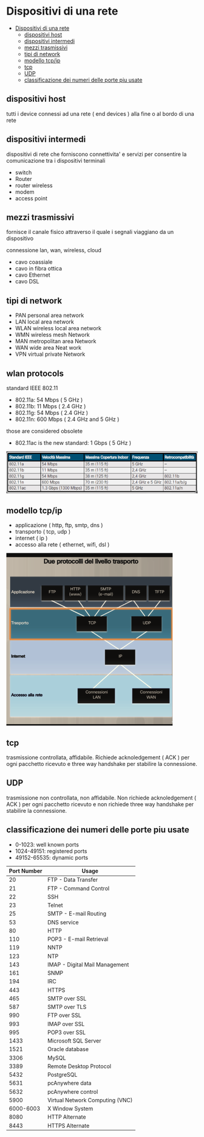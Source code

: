 # Dispositivi di una rete

<!--toc:start-->

- [Dispositivi di una rete](#dispositivi-di-una-rete)
  - [dispositivi host](#dispositivi-host)
  - [dispositivi intermedi](#dispositivi-intermedi)
  - [mezzi trasmissivi](#mezzi-trasmissivi)
  - [tipi di network](#tipi-di-network)
  - [modello tcp/ip](#modello-tcpip)
  - [tcp](#tcp)
  - [UDP](#udp)
  - [classificazione dei numeri delle porte piu usate](#classificazione-dei-numeri-delle-porte-piu-usate)
  <!--toc:end-->

## dispositivi host

tutti i device connessi ad una rete ( end devices ) alla fine o al bordo di una
rete

## dispositivi intermedi

dispositivi di rete che forniscono connettivita' e servizi per consentire la
comunicazione tra i dispositivi terminali

- switch
- Router
- router wireless
- modem
- access point

## mezzi trasmissivi

fornisce il canale fisico attraverso il quale i segnali viaggiano da un
dispositivo

connessione lan, wan, wireless, cloud

- cavo coassiale
- cavo in fibra ottica
- cavo Ethernet
- cavo DSL

## tipi di network

- PAN personal area network
- LAN local area network
- WLAN wireless local area network
- WMN wireless mesh Network
- MAN metropolitan area Network
- WAN wide area Neat work
- VPN virtual private Network

## wlan protocols

standard IEEE 802.11

- 802.11a: 54 Mbps ( 5 GHz )
- 802.11b: 11 Mbps ( 2.4 GHz )
- 802.11g: 54 Mbps ( 2.4 GHz )
- 802.11n: 600 Mbps ( 2.4 GHz and 5 GHz )

those are considered obsolete

- 802.11ac is the new standard: 1 Gbps ( 5 GHz )

![](img/2023-12-11-09-56-27.png)

## modello tcp/ip

- applicazione ( http, ftp, smtp, dns )
- transporto ( tcp, udp )
- internet ( ip )
- accesso alla rete ( ethernet, wifi, dsl )

![](img/2023-12-02-15-31-21.png)

## tcp

trasmissione controllata, affidabile. Richiede acknoledgement ( ACK ) per ogni
pacchetto ricevuto e three way handshake per stabilire la connessione.

## UDP

trasmissione non controllata, non affidabile. Non richiede acknoledgement ( ACK
) per ogni pacchetto ricevuto e non richiede three way handshake per stabilire
la connessione.

## classificazione dei numeri delle porte piu usate

- 0-1023: well known ports
- 1024-49151: registered ports
- 49152-65535: dynamic ports

| Port Number | Usage                           |
| ----------- | ------------------------------- |
| 20          | FTP - Data Transfer             |
| 21          | FTP - Command Control           |
| 22          | SSH                             |
| 23          | Telnet                          |
| 25          | SMTP - E-mail Routing           |
| 53          | DNS service                     |
| 80          | HTTP                            |
| 110         | POP3 - E-mail Retrieval         |
| 119         | NNTP                            |
| 123         | NTP                             |
| 143         | IMAP - Digital Mail Management  |
| 161         | SNMP                            |
| 194         | IRC                             |
| 443         | HTTPS                           |
| 465         | SMTP over SSL                   |
| 587         | SMTP over TLS                   |
| 990         | FTP over SSL                    |
| 993         | IMAP over SSL                   |
| 995         | POP3 over SSL                   |
| 1433        | Microsoft SQL Server            |
| 1521        | Oracle database                 |
| 3306        | MySQL                           |
| 3389        | Remote Desktop Protocol         |
| 5432        | PostgreSQL                      |
| 5631        | pcAnywhere data                 |
| 5632        | pcAnywhere control              |
| 5900        | Virtual Network Computing (VNC) |
| 6000-6003   | X Window System                 |
| 8080        | HTTP Alternate                  |
| 8443        | HTTPS Alternate                 |
